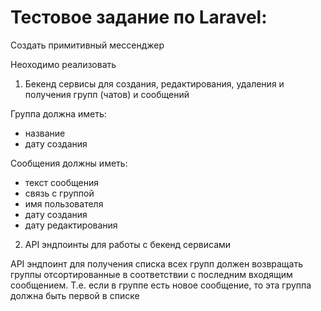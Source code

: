 # Тестовое задание по Laravel:

Создать примитивный мессенджер

Неоходимо реализовать

1. Бекенд сервисы для создания, редактирования, удаления и получения групп (чатов) и сообщений

Группа должна иметь:
- название
- дату создания

Сообщения должны иметь:
- текст сообщения
- связь с группой
- имя пользователя
- дату создания
- дату редактирования

2. API эндпоинты для работы с бекенд сервисами

API эндпоинт для получения списка всех групп должен возвращать группы отсортированные в соответствии с последним входящим сообщением. Т.е. если в группе есть новое сообщение, то эта группа должна быть первой в списке
